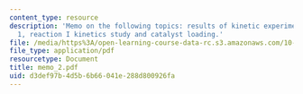 ```yaml
---
content_type: resource
description: 'Memo on the following topics: results of kinetic experiments for reaction
  1, reaction I kinetics study and catalyst loading.'
file: /media/https%3A/open-learning-course-data-rc.s3.amazonaws.com/10-490-integrated-chemical-engineering-i-fall-2006/d3def97b4d5b6b66041e288d800926fa_memo_2.pdf
file_type: application/pdf
resourcetype: Document
title: memo_2.pdf
uid: d3def97b-4d5b-6b66-041e-288d800926fa
---
```

